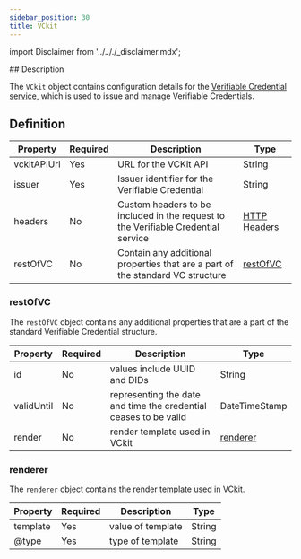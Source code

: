 ```yaml
---
sidebar_position: 30
title: VCkit
---
```


import Disclaimer from '../.././\_disclaimer.mdx';

<Disclaimer />
<!-- TODO: Add the ability to pass in an API key -->
## Description

The `VCkit` object contains configuration details for the [Verifiable Credential service](/docs/mock-apps/dependent-services/verifiable-credential-service), which is used to issue and manage Verifiable Credentials.

## Definition

| Property    | Required | Description                                                                       | Type                                                |
| ----------- | -------- | --------------------------------------------------------------------------------- | --------------------------------------------------- |
| vckitAPIUrl | Yes      | URL for the VCKit API                                                             | String                                              |
| issuer      | Yes      | Issuer identifier for the Verifiable Credential                                   | String                                              |
| headers     | No       | Custom headers to be included in the request to the Verifiable Credential service | [HTTP Headers](/docs/mock-apps/common/http-headers) |
| restOfVC    | No       | Contain any additional properties that are a part of the standard VC structure    | [restOfVC](/docs/mock-apps/common/vckit#restofvc)   |

### restOfVC

The `restOfVC` object contains any additional properties that are a part of the standard Verifiable Credential structure.

| Property   | Required | Description                                                      | Type                                              |
| ---------- | -------- | ---------------------------------------------------------------- | ------------------------------------------------- |
| id         | No       | values include UUID and DIDs                                     | String                                            |
| validUntil | No       | representing the date and time the credential ceases to be valid | DateTimeStamp                                     |
| render     | No       | render template used in VCkit                                    | [renderer](/docs/mock-apps/common/vckit#renderer) |

### renderer

The `renderer` object contains the render template used in VCkit.

| Property | Required | Description       | Type   |
| -------- | -------- | ----------------- | ------ |
| template | Yes      | value of template | String |
| @type    | Yes      | type of template  | String |
